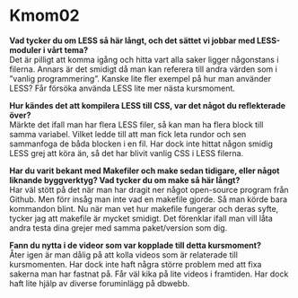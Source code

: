 Kmom02
===============================

**Vad tycker du om LESS så här långt, och det sättet vi jobbar med LESS-moduler i vårt tema?**  
Det är pilligt att komma igång och hitta vart alla saker ligger någonstans i filerna. Annars är det smidigt då man kan referera till andra värden som i ”vanlig programmering”. Kanske lite fler exempel på hur man använder LESS? Får försöka använda LESS lite mer nästa kursmoment. 

**Hur kändes det att kompilera LESS till CSS, var det något du reflekterade över?**  
Märkte det ifall man har flera LESS filer, så kan man ha flera block till samma variabel. Vilket ledde till att man fick leta rundor och sen sammanfoga de båda blocken i en fil. Har dock inte hittat någon smidig LESS grej att köra än, så det har blivit vanlig CSS i LESS filerna.

**Har du varit bekant med Makefiler och make sedan tidigare, eller något liknande byggverktyg? Vad tycker du om make så här långt?**  
Har väl stött på det när man har dragit ner något open-source program från Github. Men förr insåg man inte vad en makefile gjorde. Så man körde bara kommandon blint. Nu när man vet hur makefile fungerar och deras syfte, tycker jag att makefile är mycket smidigt. Det förenklar ifall man vill låta andra testa dina grejer med samma paket/version som dig.

**Fann du nytta i de videor som var kopplade till detta kursmoment?**  
Åter igen är man dålig på att kolla videos som är relaterade till kursmomenten. Har dock inte haft några större problem med att fixa sakerna man har fastnat på. Får väl kika på lite videos i framtiden. Har dock haft lite hjälp av diverse foruminlägg på dbwebb.
